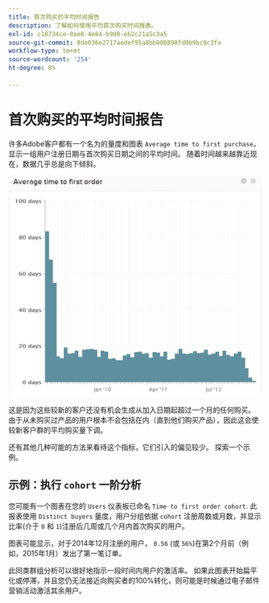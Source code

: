 ```yaml
---
title: 首次购买的平均时间报告
description: 了解如何使用平均首次购买时间报表。
exl-id: c18734ce-0ae0-4e84-b9d0-eb2c21a5c3a5
source-git-commit: 8de036e2717aedef95a8bb908898fd9b9bc9c3fa
workflow-type: tm+mt
source-wordcount: '254'
ht-degree: 0%

---
```


# 首次购买的平均时间报告

许多Adobe客户都有一个名为的量度和图表 `Average time to first purchase`，显示一组用户注册日期与首次购买日期之间的平均时间。 随着时间越来越靠近现在，数据几乎总是向下倾斜。

![首次订购的平均时间](../../assets/average-time-to-first-order.png)

这是因为这些较新的客户还没有机会生成从加入日期起超过一个月的任何购买。 由于从未购买过产品的用户根本不会包括在内（直到他们购买产品），因此这会使较新客户群的平均购买量下调。

还有其他几种可能的方法来看待这个指标，它们引入的偏见较少。 探索一个示例。

## 示例：执行 `cohort` 一阶分析

您可能有一个图表在您的 `Users` 仪表板已命名 `Time to first order cohort`. 此报表使用 `Distinct buyers` 量度，用户分组依据 `cohort` 注册周数或月数，并显示比率(介于 `0` 和 `1`)注册后几周或几个月内首次购买的用户。

图表可能显示，对于2014年12月注册的用户， `0.56` (或 `56%`)在第2个月前（例如，2015年1月）发出了第一笔订单。

此同类群组分析可以很好地指示一段时间内用户的激活率。 如果此图表开始扁平化或停滞，并且您仍无法接近向购买者的100%转化，则可能是时候通过电子邮件营销活动激活其余用户。
